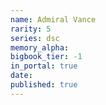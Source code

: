 ```yaml
---
name: Admiral Vance
rarity: 5
series: dsc
memory_alpha:
bigbook_tier: -1
in_portal: true
date:
published: true
---
```




